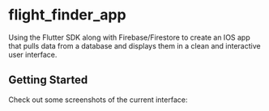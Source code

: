 # flight_finder_app

Using the Flutter SDK along with Firebase/Firestore to create an IOS app that
pulls data from a database and displays them in a clean and interactive user
interface.

## Getting Started

Check out some screenshots of the current interface:
